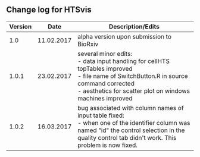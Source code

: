 ## Change log for HTSvis<br />

| Version | Date | Description/Edits |
| --- | --- | --- |
| 1.0 | 11.02.2017 | alpha version upon submission to BioRxiv |
| 1.0.1 | 23.02.2017 | several minor edits: <br />- data input handling for cellHTS topTables improved<br />- file name of SwitchButton.R in source command corrected <br />- aesthetics for scatter plot on windows machines improved |
| 1.0.2 | 16.03.2017 | bug associated with column names of input table fixed: <br />- when one of the identifier column was named "id" the control selection in the quality control tab didn't work. This problem is now fixed. |

